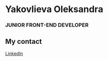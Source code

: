 # Yakovlieva Oleksandra
### JUNIOR FRONT-END DEVELOPER
## My contact
[LinkedIn](linkedin.com/in/oleksandra-yakovlieva-2aa224157)
